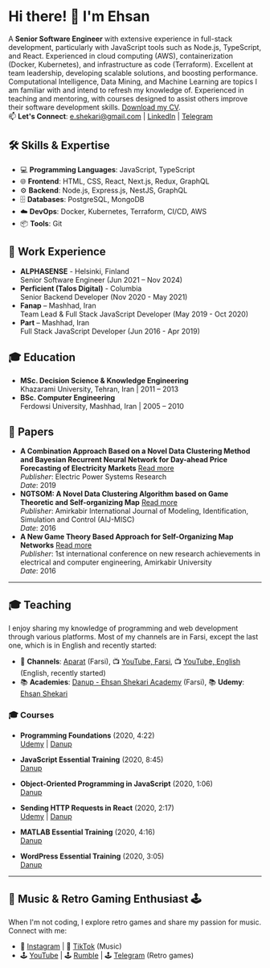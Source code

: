 # Hi there! 👋 I'm Ehsan
A **Senior Software Engineer** with extensive experience in full-stack development, particularly with JavaScript tools such as Node.js, TypeScript, and React. Experienced in cloud computing (AWS), containerization (Docker, Kubernetes), and infrastructure as code (Terraform). Excellent at team leadership, developing scalable solutions, and boosting performance. Computational Intelligence, Data Mining, and Machine Learning are topics I am familiar with and intend to refresh my knowledge of. Experienced in teaching and mentoring, with courses designed to assist others improve their software development skills. [Download my CV](https://drive.google.com/file/d/1KhMs2az6wHgFOAsVUyGAsDbiAo3nK8Du/view?usp=sharing).    
📫 **Let's Connect**: e.shekari@gmail.com | [LinkedIn](https://www.linkedin.com/in/ehsan-shekari/) | [Telegram](https://t.me/shekariehsan) 

## 🛠️ Skills & Expertise
- 💻 **Programming Languages**: JavaScript, TypeScript  
- 🌐 **Frontend**: HTML, CSS, React, Next.js, Redux, GraphQL
- ⚙️ **Backend**: Node.js, Express.js, NestJS, GraphQL  
- 🗄️ **Databases**: PostgreSQL, MongoDB  
- ☁️ **DevOps**: Docker, Kubernetes, Terraform, CI/CD, AWS  
- 📦 **Tools**: Git  

## 💼 Work Experience
- **ALPHASENSE** - Helsinki, Finland  
  Senior Software Engineer (Jun 2021 – Nov 2024)  
- **Perficient (Talos Digital)** - Columbia  
  Senior Backend Developer (Nov 2020 - May 2021)  
- **Fanap** – Mashhad, Iran  
  Team Lead & Full Stack JavaScript Developer (May 2019 - Oct 2020)  
- **Part** – Mashhad, Iran  
  Full Stack JavaScript Developer (Jun 2016 - Apr 2019)  

## 🎓 Education
- **MSc. Decision Science & Knowledge Engineering**  
  Khazarami University, Tehran, Iran | 2011 – 2013  
- **BSc. Computer Engineering**  
  Ferdowsi University, Mashhad, Iran | 2005 – 2010  

## 📄 Papers
- **A Combination Approach Based on a Novel Data Clustering Method and Bayesian Recurrent Neural Network for Day-ahead Price Forecasting of Electricity Markets**  [Read more](https://www.sciencedirect.com/science/article/abs/pii/S0378779618303961)  
  *Publisher*: Electric Power Systems Research  
  *Date*: 2019  
- **NGTSOM: A Novel Data Clustering Algorithm based on Game Theoretic and Self-organizing Map**  [Read more](http://miscj.aut.ac.ir/article_850.html)  
  *Publisher*: Amirkabir International Journal of Modeling, Identification, Simulation and Control (AIJ-MISC)  
  *Date*: 2016
- **A New Game Theory Based Approach for Self-Organizing Map Networks**  [Read more](https://www.civilica.com/Paper-CBCONF01-CBCONF01_1007=A-New-Game-Theory-Based-Approach-for-Self-Organizing-Map-Networks.html)  
  *Publisher*: 1st international conference on new research achievements in electrical and computer engineering, Amirkabir University  
  *Date*: 2016
  
---

## 🎓 Teaching
I enjoy sharing my knowledge of programming and web development through various platforms. Most of my channels are in Farsi, except the last one, which is in English and recently started:
- 🎥 **Channels**: [Aparat](https://www.aparat.com/ehsanshekari) (Farsi), 📺 [YouTube, Farsi](https://www.youtube.com/@EhsanShekari-ir), 📺 [YouTube, English](https://www.youtube.com/@EhsanShekari-en) (English, recently started)  
- 📚 **Academies**: [Danup - Ehsan Shekari Academy](https://danup.ir/academy/e-shekari/) (Farsi), 📚 **Udemy**: [Ehsan Shekari](https://www.udemy.com/user/ehsan-shekari-2/)


### 🎓 Courses  

- **Programming Foundations** (2020, 4:22)  
  [Udemy](https://www.udemy.com/course/programming-foundations/) | [Danup](https://danup.ir/courses/programming-principles/)  

- **JavaScript Essential Training** (2020, 8:45)  
  [Danup](https://danup.ir/courses/javascript-essential-training/)  

- **Object-Oriented Programming in JavaScript** (2020, 1:06)  
  [Danup](https://danup.ir/courses/oop-in-js/)  

- **Sending HTTP Requests in React** (2020, 2:17)  
  [Udemy](https://www.udemy.com/course/sending-requests-in-react/) | [Danup](https://danup.ir/courses/sending-requests-in-react/)  

- **MATLAB Essential Training** (2020, 4:16)  
  [Danup](https://danup.ir/courses/matlab-primary-tutorial/)
  
- **WordPress Essential Training** (2020, 3:05)  
  [Danup](https://danup.ir/courses/how-to-make-a-wordpress-website/)  
---

## 🎵 Music & Retro Gaming Enthusiast 🕹️
When I'm not coding, I explore retro games and share my passion for music. Connect with me:

- 🎵 [Instagram](https://www.instagram.com/forgotten.unlocked) | 🎵 [TikTok](https://www.tiktok.com/@forgotten.unlocked) (Music)  
- 🕹️ [YouTube](https://www.youtube.com/@ForgottenUnlocked) | 🕹️ [Rumble](https://rumble.com/c/c-6778939) | 🕹️ [Telegram](https://t.me/forgotten_unlocked) (Retro games)
